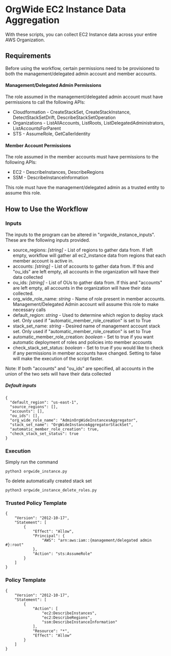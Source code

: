 # OrgWide EC2 Instance Data Aggregation

With these scripts, you can collect EC2 Instance data across your entire
AWS Organization. 
## Requirements
Before using the workflow, certain permissions need to be provisioned to both 
the management/delegated admin account and member accounts.
#### Management/Delegated Admin Permissions 
The role assumed in the management/delegated admin account must have permissions to call 
the following APIs:
- Cloudformation - CreateStackSet, CreateStackInstance, DetectStackSetDrift, DescribeStackSetOperation
- Organizations - ListAllAccounts, ListRoots, ListDelegatedAdministrators, ListAccountsForParent
- STS - AssumeRole, GetCallerIdentity
#### Member Account Permissions
The role assumed in the member accounts must have permissions to the following APIs:
- EC2 - DescribeInstances, DescribeRegions
- SSM - DescribeInstanceInformation  

This role must have the management/delegated admin as a trusted entity to assume
this role.

## How to Use the Workflow
### Inputs
The inputs to the program can be altered in "orgwide_instance_inputs". These are
the following inputs provided.
- source_regions: _[string]_ - List of regions to gather data from. If left empty, workflow
will gather all ec2_instance data from regions that each member account is active in. 
- accounts: _[string]_ - List of accounts to gather data from. If this and "ou_ids" are left empty,
all accounts in the organization will have their data collected
- ou_ids: _[string]_ - List of OUs to gather data from. If this and "accounts" are left empty, all
accounts in the organization will have their data collected. 
- org_wide_role_name: _string_ - Name of role present in member accounts. Management/Delegated 
Admin account will assume this role to make necessary calls
- default_region: _string_ - Used to determine which region to deploy stack set. Only
used if "automatic_member_role_creation" is set to True
- stack_set_name: _string_ - Desired name of management account stack set. Only used
if "automatic_member_role_creation" is set to True
- automatic_member_role_creation: _boolean_ - Set to true if you want automatic 
deployment of roles and policies into member accounts
- check_stack_set_status: _boolean_ - Set to true if you would like to check
if any permissions in member accounts have changed. Setting to false will make the 
execution of the script faster.

Note: If both "accounts" and "ou_ids" are specified, all accounts in the union of the two
sets will have their data collected
##### Default inputs
```
{
  "default_region": "us-east-1",
  "source_regions": [],
  "accounts": [],
  "ou_ids": [],
  "org_wide_role_name": "AdminOrgWideInstancesAggregator",
  "stack_set_name": "OrgWideInstanceAggregatorStackSet",
  "automatic_member_role_creation": true,
  "check_stack_set_status": true
}
```
### Execution
Simply run the command 
```
python3 orgwide_instance.py
```
To delete automatically created stack set
```angular2html
python3 orgwide_instance_delete_roles.py
```
### Trusted Policy Template
```angular2html
{
    "Version": "2012-10-17",
    "Statement": [
        {
            "Effect": "Allow",
            "Principal": {
                "AWS": "arn:aws:iam::{management/delegated admin #}:root"
            },
            "Action": "sts:AssumeRole"
        }
    ]
}
```
### Policy Template
```
{
    "Version": "2012-10-17",
    "Statement": [
        {
            "Action": [
                "ec2:DescribeInstances",
                "ec2:DescribeRegions",
                "ssm:DescribeInstanceInformation"
            ],
            "Resource": "*",
            "Effect": "Allow"
        }
    ]
}
```